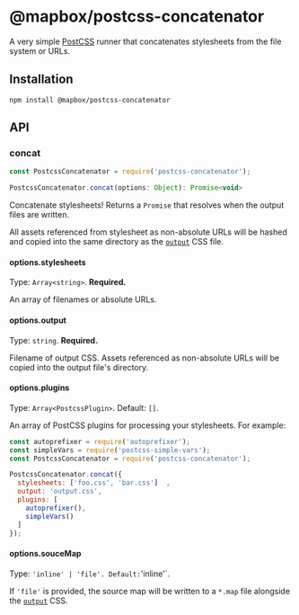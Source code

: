 # @mapbox/postcss-concatenator

A very simple [PostCSS] runner that concatenates stylesheets from the file system or URLs.

## Installation

```
npm install @mapbox/postcss-concatenator
```

## API

### concat

```js
const PostcssConcatenator = require('postcss-concatenator');

PostcssConcatenator.concat(options: Object): Promise<void>
```

Concatenate stylesheets! Returns a `Promise` that resolves when the output files are written.

All assets referenced from stylesheet as non-absolute URLs will be hashed and copied into the same directory as the [`output`] CSS file.

#### options.stylesheets

Type: `Array<string>`. **Required.**

An array of filenames or absolute URLs.

#### options.output

Type: `string`. **Required.**

Filename of output CSS. Assets referenced as non-absolute URLs will be copied into the output file's directory.

#### options.plugins

Type: `Array<PostcssPlugin>`. Default: `[]`.

An array of PostCSS plugins for processing your stylesheets. For example:

```js
const autoprefixer = require('autoprefixer');
const simpleVars = require('postcss-simple-vars');
const PostcssConcatenator = require('postcss-concatenator');

PostcssConcatenator.concat({
  stylesheets: ['foo.css', 'bar.css']  ,
  output: 'output.css',
  plugins: [
    autoprefixer(),
    simpleVars()
  ]
});
```

#### options.souceMap

Type: `'inline' | 'file'. Default:`'inline'\`.

If `'file'` is provided, the source map will be written to a `*.map` file alongside the [`output`] CSS.

[postcss]: http://postcss.org/

[`output`]: optionsoutput
